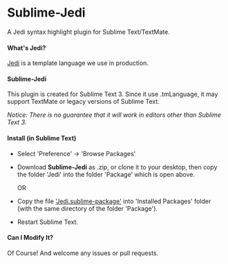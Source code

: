 # Sublime-Jedi

A Jedi syntax highlight plugin for Sublime Text/TextMate.

#### What's Jedi?

[Jedi](https://github.com/baixing/jedi) is a template language we use in production.

#### Sublime-Jedi

This plugin is created for Sublime Text 3.
Since it use .tmLanguage, it may support TextMate or legacy versions of Sublime Text.

*Notice: There is no guarantee that it will work in editors other than Sublime Text 3.*

#### Install (in Sublime Text)

 * Select 'Preference' -> 'Browse Packages'
 * Download **Sublime-Jedi** as .zip, or clone it to your desktop,
 then copy the folder 'Jedi' into the folder 'Package' which is open above.
 
    OR
    
 * Copy the file ['Jedi.sublime-package'](https://raw.githubusercontent.com/cyansalt/sublime-jedi/master/Jedi.sublime-package) into 'Installed Packages' folder
 (with the same directory of the folder 'Package').
 * Restart Sublime Text.
 
#### Can I Modify It?

Of Course! And welcome any issues or pull requests.

